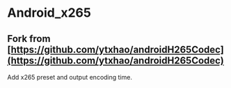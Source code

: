 # Android_x265
## Fork from [https://github.com/ytxhao/androidH265Codec](https://github.com/ytxhao/androidH265Codec)
Add x265 preset and output encoding time.
